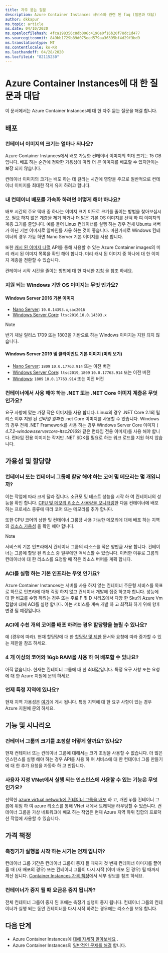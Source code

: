 ```yaml
---
title: 자주 묻는 질문
description: Azure Container Instances 서비스와 관련 된 faq (질문과 대답)
author: dkkapur
ms.topic: article
ms.date: 04/10/2020
ms.openlocfilehash: 4fca198356c8db006c4190e0f16b20f78dc1d477
ms.sourcegitcommit: 849bb1729b89d075eed579aa36395bf4d29f3bd9
ms.translationtype: MT
ms.contentlocale: ko-KR
ms.lasthandoff: 04/28/2020
ms.locfileid: "82115230"
---
```

# <a name="frequently-asked-questions-about-azure-container-instances"></a>Azure Container Instances에 대 한 질문과 대답

이 문서에서는 Azure Container Instances에 대 한 자주 묻는 질문을 해결 합니다.

## <a name="deployment"></a>배포

### <a name="how-large-can-my-container-image-be"></a>컨테이너 이미지의 크기는 얼마나 되나요?

Azure Container Instances에서 배포 가능한 컨테이너 이미지의 최대 크기는 15 GB입니다. 배포 하는 순간에 정확한 가용성에 따라 더 큰 이미지를 배포할 수 있지만이는 보장 되지 않습니다.

컨테이너 이미지의 크기는 배포 하는 데 걸리는 시간에 영향을 주므로 일반적으로 컨테이너 이미지를 최대한 작게 유지 하려고 합니다.

### <a name="how-can-i-speed-up-the-deployment-of-my-container"></a>내 컨테이너 배포를 가속화 하려면 어떻게 해야 하나요?

배포 시간의 주요 택배 중 하나는 이미지 크기 이므로 크기를 줄이는 방법을 찾아보십시오. 필요 하지 않은 계층을 제거 하거나 더 밝은 기본 OS 이미지를 선택 하 여 이미지의 계층 크기를 줄입니다. 예를 들어 Linux 컨테이너를 실행 하는 경우 전체 Ubuntu 서버가 아닌 기본 이미지로 알파인를 사용 하는 것이 좋습니다. 마찬가지로 Windows 컨테이너의 경우 가능 하면 Nano Server 기본 이미지를 사용 합니다. 

또한 [캐시 된 이미지 나열](/rest/api/container-instances/listcachedimages) API를 통해 사용할 수 있는 Azure Container images의 미리 캐시 된 이미지 목록을 확인 해야 합니다. 미리 캐시 된 이미지 중 하나에 대 한 이미지 계층을 전환할 수 있습니다. 

컨테이너 시작 시간을 줄이는 방법에 대 한 자세한 [지침](container-instances-troubleshooting.md#container-takes-a-long-time-to-start) 을 참조 하세요.

### <a name="what-windows-base-os-images-are-supported"></a>지원 되는 Windows 기반 OS 이미지는 무엇 인가요?

#### <a name="windows-server-2016-base-images"></a>Windows Server 2016 기본 이미지

* [Nano Server](https://hub.docker.com/_/microsoft-windows-nanoserver): `10.0.14393.x`,`sac2016`
* [Windows Server Core](https://hub.docker.com/_/microsoft-windows-servercore): `ltsc2016`,`10.0.14393.x`

> [!NOTE]
> 반기 채널 릴리스 1709 또는 1803을 기반으로 하는 Windows 이미지는 지원 되지 않습니다.

#### <a name="windows-server-2019-and-client-base-images-preview"></a>Windows Server 2019 및 클라이언트 기본 이미지 (미리 보기)

* [Nano Server](https://hub.docker.com/_/microsoft-windows-nanoserver): `1809` `10.0.17763.914` 또는 이전 버전
* [Windows Server Core](https://hub.docker.com/_/microsoft-windows-servercore): `ltsc2019`, `1809` `10.0.17763.914` 또는 이전 버전
* [Windows](https://hub.docker.com/_/microsoft-windows): `1809` `10.0.17763.914` 또는 이전 버전

### <a name="what-net-or-net-core-image-layer-should-i-use-in-my-container"></a>컨테이너에서 사용 해야 하는 .NET 또는 .NET Core 이미지 계층은 무엇 인가요? 

요구 사항에 맞는 가장 작은 이미지를 사용 합니다. Linux의 경우 .NET Core 2.1의 릴리스 이후 지원 된 *런타임 알파인* .net Core 이미지를 사용할 수 있습니다. Windows의 경우 전체 .NET Framework를 사용 하는 경우 Windows Server Core 이미지 ( *4.7.2-windowsservercore-ltsc2016*와 같은 런타임 전용 이미지)를 사용 해야 합니다. 런타임 전용 이미지는 작지만 .NET SDK를 필요로 하는 워크 로드를 지원 하지 않습니다.

## <a name="availability-and-quotas"></a>가용성 및 할당량

### <a name="how-many-cores-and-memory-should-i-allocate-for-my-containers-or-the-container-group"></a>컨테이너 또는 컨테이너 그룹에 할당 해야 하는 코어 및 메모리는 몇 개입니까?

이는 작업에 따라 크게 달라 집니다. 소규모 및 테스트 성능을 시작 하 여 컨테이너의 성능을 확인 합니다. [CPU 및 메모리 리소스 사용량을 모니터링](container-instances-monitor.md)한 다음 컨테이너에 배포 하는 프로세스 종류에 따라 코어 또는 메모리를 추가 합니다.

또한 CPU 코어의 상한 및 컨테이너 그룹당 사용 가능한 메모리에 대해 배포 하는 지역의 [리소스 가용성](container-instances-region-availability.md#availability---general) 을 확인 해야 합니다. 

> [!NOTE]
> 서비스의 기본 인프라에서 컨테이너 그룹의 리소스를 적은 양만큼 사용 합니다. 컨테이너는 그룹에 할당 된 리소스 중 일부에만 액세스할 수 있습니다. 이러한 이유로 그룹의 컨테이너에 대 한 리소스를 요청할 때 작은 리소스 버퍼를 계획 합니다.

### <a name="what-underlying-infrastructure-does-aci-run-on"></a>ACI를 실행 하는 기본 인프라는 무엇 인가요?

Azure Container Instances는 서버를 사용 하지 않는 컨테이너 주문형 서비스를 목표로 하므로 인프라에 대해 걱정 하지 않고 컨테이너 개발에 집중 하고자 합니다. 성능에 대 한 비교를 수행 하려는 경우 또는 주로 F 및 D 시리즈에서 다양 한 Sku의 Azure Vm 집합에 대해 ACI를 실행 합니다. 이는 서비스를 계속 개발 하 고 최적화 하기 위해 향후 변경 될 예정입니다. 

### <a name="i-want-to-deploy-thousand-of-cores-on-aci---can-i-get-my-quota-increased"></a>ACI에 수천 개의 코어를 배포 하려는 경우 할당량을 늘릴 수 있나요?
 
예 (경우에 따라). 현재 할당량에 대 한 [할당량 및 제한](container-instances-quotas.md) 문서와 요청에 따라 증가할 수 있는 제한을 참조 하세요.

### <a name="can-i-deploy-with-more-than-4-cores-and-16-gb-of-ram"></a>4 개 이상의 코어와 16gb RAM을 사용 하 여 배포할 수 있나요?

아직 없습니다. 현재는 컨테이너 그룹에 대 한 최대값입니다. 특정 요구 사항 또는 요청에 대 한 Azure 지원에 문의 하세요. 

### <a name="when-will-aci-be-in-a-specific-region"></a>언제 특정 지역에 있나요?

현재 지역 가용성은 [여기](container-instances-region-availability.md#availability---general)에 게시 됩니다. 특정 지역에 대 한 요구 사항이 있는 경우 Azure 지원에 문의 하세요.

## <a name="features-and-scenarios"></a>기능 및 시나리오

### <a name="how-do-i-scale-a-container-group"></a>컨테이너 그룹의 크기를 조정할 어떻게 할까요? 있나요?

현재 컨테이너 또는 컨테이너 그룹에 대해서는 크기 조정을 사용할 수 없습니다. 더 많은 인스턴스를 실행 해야 하는 경우 API를 사용 하 여 서비스에 대 한 컨테이너 그룹 만들기에 대 한 추가 요청을 자동화 하 고 만듭니다. 

### <a name="what-features-are-available-to-instances-running-in-a-custom-vnet"></a>사용자 지정 VNet에서 실행 되는 인스턴스에 사용할 수 있는 기능은 무엇 인가요?

선택한 [azure virtual network에 컨테이너 그룹을 배포](container-instances-vnet.md) 하 고, 개인 ip를 컨테이너 그룹에 위임 하 여 azure 리소스를 통해 VNet 내에서 트래픽을 라우팅할 수 있습니다. 컨테이너 그룹을 가상 네트워크에 배포 하는 작업은 현재 Azure 지역 하위 집합의 프로덕션 작업에 사용할 수 있습니다.

## <a name="pricing"></a>가격 책정

### <a name="when-does-the-meter-start-running"></a>측정기가 실행을 시작 하는 시기는 언제 입니까?

컨테이너 그룹 기간은 컨테이너 그룹이 중지 될 때까지 첫 번째 컨테이너 이미지를 끌어올 때 (새 배포의 경우) 또는 컨테이너 그룹이 다시 시작 (이미 배포 된 경우) 될 때까지 계산 됩니다. [Container Instances 가격 책정](https://azure.microsoft.com/pricing/details/container-instances/)에서 세부 정보를 참조 하세요.

### <a name="do-i-stop-being-charged-when-my-containers-are-stopped"></a>컨테이너가 중지 될 때 요금은 중지 됩니까?

전체 컨테이너 그룹이 중지 된 후에는 측정기 실행이 중지 됩니다. 컨테이너 그룹의 컨테이너가 실행 되는 동안 컨테이너를 다시 시작 하려는 경우에는 리소스를 보유 합니다. 

## <a name="next-steps"></a>다음 단계

* Azure Container Instances에 [대해 자세히 알아보세요](container-instances-overview.md) .
* Azure Container Instances의 [일반적인 문제를 해결](container-instances-troubleshooting.md) 합니다.